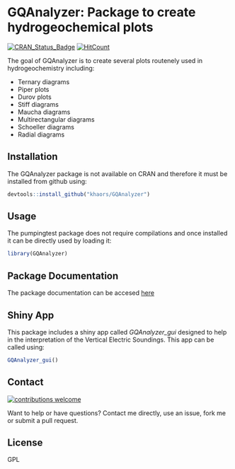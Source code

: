 # __GQAnalyzer__: Package to create hydrogeochemical plots
[![CRAN_Status_Badge](http://www.r-pkg.org/badges/version/rves)](https://cran.r-project.org/package=GQAnalyzer)
[![HitCount](http://hits.dwyl.io/khaors/rves.svg)](http://hits.dwyl.io/khaors/GQAnalyzer)

The goal of GQAnalyzer is to create several plots routenely used in hydrogeochemistry including:

- Ternary diagrams
- Piper plots
- Durov plots
- Stiff diagrams
- Maucha diagrams
- Multirectangular diagrams
- Schoeller diagrams
- Radial diagrams

## Installation 

The GQAnalyzer package is not available on CRAN and therefore it must be installed from github using:

```r
devtools::install_github("khaors/GQAnalyzer")
```

## Usage

The pumpingtest package does not require compilations and once installed it can be directly used by loading it: 

```r
library(GQAnalyzer)
```

## Package Documentation

The package documentation can be accesed [here](https://khaors.github.io/pumpingtest/) 

## Shiny App

This package includes a shiny app called _GQAnalyzer\_gui_ designed to help in the interpretation of the Vertical Electric Soundings. This app can be called using:

```r
GQAnalyzer_gui()
```

## Contact
 [![contributions welcome](https://img.shields.io/badge/contributions-welcome-brightgreen.svg?style=flat)](https://github.com/khaors/GQAnalyzer/issues)

Want to help or have questions? Contact me directly, use an issue, fork me or submit a pull request.

## License

GPL
